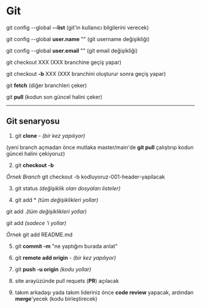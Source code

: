 # Git

git config --global **--list** (git'in kullanıcı bilgilerini verecek)

git config --global **user.name** "" (git username değişikliği)

git config --global **user.email** "" (git email değişikliği)

git checkout XXX (XXX branchine geçiş yapar)

git checkout **-b**  XXX (XXX branchini oluşturur sonra geçiş yapar)

git **fetch** (diğer branchleri çeker)

git **pull** (kodun son güncel halini çeker)

***

## Git senaryosu

1. git **clone** <gitlinki> - *(bir kez yapılıyor)*

(yeni branch açmadan önce mutlaka master/main'de **git pull** çalıştırıp kodun güncel halini çekiyoruz)

2. git **checkout -b** <branchadi>
  
*Örnek Branch* git checkout -b kodluyoruz-001-header-yapilacak

3. git status *(değişiklik olan dosyaları listeler)*

4. git add * *(tüm değişiklikleri yollar)*

git add .*(tüm değişiklikleri yollar)*

git add <fileName> *(sadece <fileName>'i yollar)*
  
*Örnek* git add README.md

5. git **commit -m** "ne yaptığını burada anlat"

6. git **remote add origin** <gitlinki> - *(bir kez yapılıyor)*

7. git **push -u origin**  *(kodu yollar)*

8. site arayüzünde pull requets (**PR**) açılacak

9. takım arkadaşı yada takım lideriniz önce **code review** yapacak, ardından **merge**'yecek (kodu birleştirecek)
